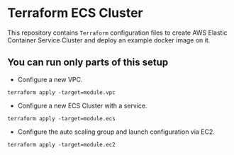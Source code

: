 # Terraform ECS Cluster

This repository contains `Terraform` configuration files to create AWS Elastic Container Service Cluster and deploy an example docker image on it. 

## You can run only parts of this setup

* Configure a new VPC.

```
terraform apply -target=module.vpc
```

* Configure a new ECS Cluster with a service.

```
terraform apply -target=module.ecs
```

* Configure the auto scaling group and launch configuration via EC2.

```
terraform apply -target=module.ec2
```